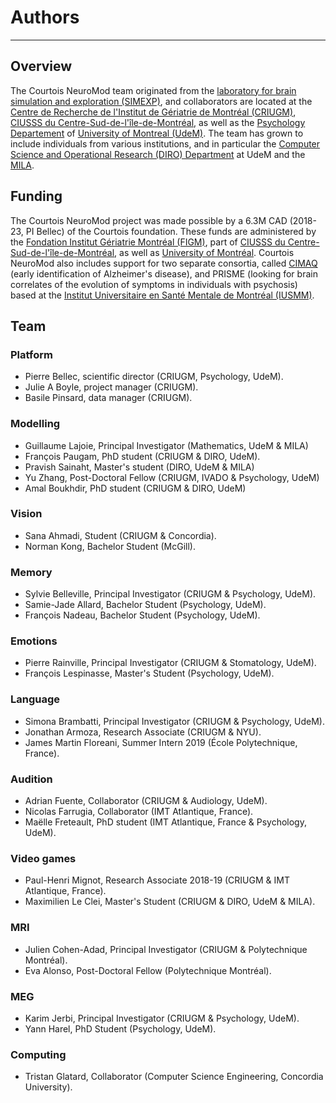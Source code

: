 # Authors
------

## Overview

The Courtois NeuroMod team originated from
the [laboratory for brain simulation and exploration (SIMEXP)](<https://simexp-lab.org>), and collaborators are located at the [Centre de Recherche de l'Institut de Gériatrie de Montréal (CRIUGM)](http://www.criugm.qc.ca/en.html),  [CIUSSS du Centre-Sud-de-l'île-de-Montréal](https://ciusss-centresudmtl.gouv.qc.ca/propos/services-en-anglais), as well as the [Psychology Departement](https://psy.umontreal.ca/english/home/) of [University of Montreal (UdeM)](https://www.umontreal.ca/en/). The team has grown to include individuals from various institutions, and in particular the [Computer Science and Operational Research (DIRO) Department](https://diro.umontreal.ca/english/home/) at UdeM and the [MILA](https://mila.quebec/en/). 

## Funding

The Courtois NeuroMod project was made possible by a 6.3M CAD (2018-23, PI Bellec) of the Courtois foundation. These funds are administered by the [Fondation Institut Gériatrie Montréal (FIGM)](https://www.figm.ca/), part of [CIUSSS du Centre-Sud-de-l'île-de-Montréal](https://ciusss-centresudmtl.gouv.qc.ca/propos/services-en-anglais), as well as [University of Montréal](https://www.umontreal.ca/en/). Courtois NeuroMod also includes support for two separate consortia, called [CIMAQ](http://www.cima-q.ca/en/home/) (early identification of Alzheimer's disease), and PRISME (looking for brain correlates of the evolution of symptoms in individuals with psychosis) based at the [Institut Universitaire en Santé Mentale de Montréal (IUSMM)](https://ciusss-estmtl.gouv.qc.ca/).

## Team

### Platform
 * Pierre Bellec, scientific director (CRIUGM, Psychology, UdeM).
 * Julie A Boyle, project manager (CRIUGM).
 * Basile Pinsard, data manager (CRIUGM).

### Modelling
 * Guillaume Lajoie, Principal Investigator (Mathematics, UdeM & MILA)
 * François Paugam, PhD student (CRIUGM & DIRO, UdeM).
 * Pravish Sainaht, Master's student (DIRO, UdeM & MILA)
 * Yu Zhang, Post-Doctoral Fellow (CRIUGM, IVADO & Psychology, UdeM)
 * Amal Boukhdir, PhD student (CRIUGM & DIRO, UdeM)

### Vision
 * Sana Ahmadi, Student (CRIUGM & Concordia).
 * Norman Kong, Bachelor Student (McGill).

### Memory
 * Sylvie Belleville, Principal Investigator (CRIUGM & Psychology, UdeM).
 * Samie-Jade Allard, Bachelor Student (Psychology, UdeM).
 * François Nadeau, Bachelor Student (Psychology, UdeM).

### Emotions
 * Pierre Rainville, Principal Investigator (CRIUGM & Stomatology, UdeM).
 * François Lespinasse, Master's Student (Psychology, UdeM).

### Language
 * Simona Brambatti, Principal Investigator (CRIUGM & Psychology, UdeM).
 * Jonathan Armoza, Research Associate (CRIUGM & NYU).
 * James Martin Floreani, Summer Intern 2019 (École Polytechnique, France).

### Audition
 * Adrian Fuente, Collaborator (CRIUGM & Audiology, UdeM).
 * Nicolas Farrugia, Collaborator (IMT Atlantique, France).
 * Maëlle Freteault, PhD student (IMT Atlantique, France & Psychology, UdeM).

### Video games
 * Paul-Henri Mignot, Research Associate 2018-19 (CRIUGM & IMT Atlantique, France).
 * Maximilien Le Clei, Master's Student (CRIUGM & DIRO, UdeM & MILA).

### MRI
 * Julien Cohen-Adad, Principal Investigator (CRIUGM & Polytechnique Montréal).
 * Eva Alonso, Post-Doctoral Fellow (Polytechnique Montréal).

### MEG
 * Karim Jerbi, Principal Investigator (CRIUGM & Psychology, UdeM).
 * Yann Harel, PhD Student (Psychology, UdeM).

### Computing
 * Tristan Glatard, Collaborator (Computer Science Engineering, Concordia University).
